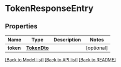 # TokenResponseEntry

## Properties
| Name      | Type                        | Description | Notes      |
| --------- | --------------------------- | ----------- | ---------- |
| **token** | [**TokenDto**](TokenDto.md) |             | [optional] |

[[Back to Model list]](../README.md#documentation-for-models) [[Back to API list]](../README.md#documentation-for-api-endpoints) [[Back to README]](../README.md)
